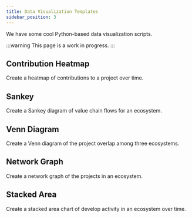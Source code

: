 ```yaml
---
title: Data Visualization Templates
sidebar_position: 3
---
```


We have some cool Python-based data visualization scripts.

:::warning
This page is a work in progress.
:::

## Contribution Heatmap

Create a heatmap of contributions to a project over time.

## Sankey

Create a Sankey diagram of value chain flows for an ecosystem.

## Venn Diagram

Create a Venn diagram of the project overlap among three ecosystems.

## Network Graph

Create a network graph of the projects in an ecosystem.

## Stacked Area

Create a stacked area chart of develop activity in an ecosystem over time.
